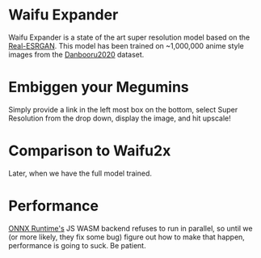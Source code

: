 # Waifu Expander
Waifu Expander is a state of the art super resolution model based on the [Real-ESRGAN](https://arxiv.org/abs/2107.10833). This model has been trained on ~1,000,000 anime style images from the [Danbooru2020](https://www.gwern.net/Danbooru2020) dataset.

# Embiggen your Megumins
Simply provide a link in the left most box on the bottom, select Super Resolution from the drop down, display the image, and hit upscale!

# Comparison to Waifu2x
Later, when we have the full model trained.

# Performance
[ONNX Runtime's](https://github.com/microsoft/onnxruntime) JS WASM backend refuses to run in parallel, so until we (or more likely, they fix some bug) figure out how to make that happen, performance is going to suck. Be patient.